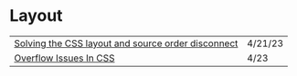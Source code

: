 # Layout

|                                                                                                        |         |
| ------------------------------------------------------------------------------------------------------ | ------- |
| [Solving the CSS layout and source order disconnect](https://developer.chrome.com/blog/reading-order/) | 4/21/23 |
| [Overflow Issues In CSS](https://www.smashingmagazine.com/2021/04/css-overflow-issues/)                | 4/23    |
